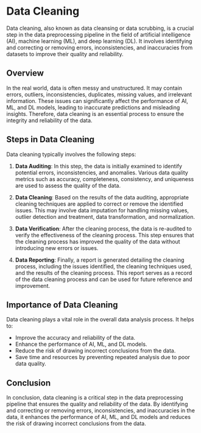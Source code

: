 # Data Cleaning

Data cleaning, also known as data cleansing or data scrubbing, is a crucial step in the data preprocessing pipeline in the field of artificial intelligence (AI), machine learning (ML), and deep learning (DL). It involves identifying and correcting or removing errors, inconsistencies, and inaccuracies from datasets to improve their quality and reliability.

## Overview

In the real world, data is often messy and unstructured. It may contain errors, outliers, inconsistencies, duplicates, missing values, and irrelevant information. These issues can significantly affect the performance of AI, ML, and DL models, leading to inaccurate predictions and misleading insights. Therefore, data cleaning is an essential process to ensure the integrity and reliability of the data.

## Steps in Data Cleaning

Data cleaning typically involves the following steps:

1. **Data Auditing**: In this step, the data is initially examined to identify potential errors, inconsistencies, and anomalies. Various data quality metrics such as accuracy, completeness, consistency, and uniqueness are used to assess the quality of the data.

2. **Data Cleaning**: Based on the results of the data auditing, appropriate cleaning techniques are applied to correct or remove the identified issues. This may involve data imputation for handling missing values, outlier detection and treatment, data transformation, and normalization.

3. **Data Verification**: After the cleaning process, the data is re-audited to verify the effectiveness of the cleaning process. This step ensures that the cleaning process has improved the quality of the data without introducing new errors or issues.

4. **Data Reporting**: Finally, a report is generated detailing the cleaning process, including the issues identified, the cleaning techniques used, and the results of the cleaning process. This report serves as a record of the data cleaning process and can be used for future reference and improvement.

## Importance of Data Cleaning

Data cleaning plays a vital role in the overall data analysis process. It helps to:

- Improve the accuracy and reliability of the data.
- Enhance the performance of AI, ML, and DL models.
- Reduce the risk of drawing incorrect conclusions from the data.
- Save time and resources by preventing repeated analysis due to poor data quality.

## Conclusion

In conclusion, data cleaning is a critical step in the data preprocessing pipeline that ensures the quality and reliability of the data. By identifying and correcting or removing errors, inconsistencies, and inaccuracies in the data, it enhances the performance of AI, ML, and DL models and reduces the risk of drawing incorrect conclusions from the data.
